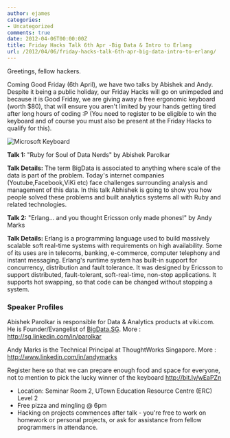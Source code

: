 ```yaml
---
author: ejames
categories:
- Uncategorized
comments: true
date: 2012-04-06T00:00:00Z
title: Friday Hacks Talk 6th Apr -Big Data & Intro to Erlang
url: /2012/04/06/friday-hacks-talk-6th-apr-big-data-intro-to-erlang/
---
```


Greetings, fellow hackers.

Coming Good Friday (6th April), we have two talks by Abishek and Andy. Despite it being a public holiday, our Friday Hacks will go on unimpeded and because it is Good Friday, we are giving away a free ergonomic keyboard (worth $80), that will ensure you aren't limited by your hands getting tired after long hours of coding :P (You need to register to be eligible to win the keyboard and of course you must also be present at the Friday Hacks to qualify for this).

<img src="http://www.microsoft.com/hardware/_base_v1/products/natural-ergonomic-keyboard-4000/mk_nek4000_large.jpg" alt="Microsoft Keyboard" />

<strong>Talk 1:</strong>
"Ruby for Soul of Data Nerds" by Abishek Parolkar

<strong>Talk Details:</strong>
The term BigData is associated to anything where scale of the data is part of the problem. Today's internet companies (Youtube,Facebook,ViKi etc) face challenges surrounding analysis and management of this data.
In this talk Abhishek is going to show you how people solved these problems and built analytics systems all with Ruby and related technologies.

<strong>Talk 2:</strong>
"Erlang... and you thought Ericsson only made phones!" by Andy Marks

<strong>Talk Details:</strong>
Erlang is a programming language used to build massively scalable soft real-time systems with requirements on high availability. Some of its uses are in telecoms, banking, e-commerce, computer telephony and instant messaging. Erlang's runtime system has built-in support for concurrency, distribution and fault tolerance. It was designed by Ericsson to support distributed, fault-tolerant, soft-real-time, non-stop applications. It supports hot swapping, so that code can be changed without stopping a system.

<h3>Speaker Profiles</h3>
Abishek Parolkar is responsible for Data & Analytics products at viki.com. He is Founder/Evangelist of <a href="http://BigData.SG">BigData.SG</a>.
More : <a href="http://sg.linkedin.com/in/parolkar">http://sg.linkedin.com/in/parolkar</a>

Andy Marks is the Technical Principal at ThoughtWorks Singapore.
More : <a href="http://www.linkedin.com/in/andymarks">http://www.linkedin.com/in/andymarks</a>

Register here so that we can prepare enough food and space for everyone, not to mention to pick the lucky winner of the keyboard
<a href="http://bit.ly/wEaPZn">http://bit.ly/wEaPZn</a>

- Location: Seminar Room 2, UTown Education Resource Centre (ERC) Level 2
- Free pizza and mingling @ 6pm
- Hacking on projects commences after talk - you're free to work on homework or personal projects, or ask for assistance from fellow programmers in attendance.
